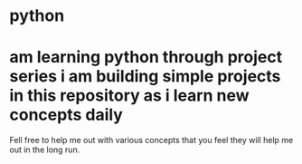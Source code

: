 # python
# am learning python through project series i am building simple projects in this repository as i learn new concepts daily
Fell free to help me out with various concepts that you feel they will help me out in the long run.
